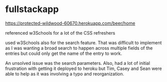 # fullstackapp

https://protected-wildwood-60670.herokuapp.com/beer/home

referenced w3Schools for a lot of the CSS refreshers

used w3Schools also for the search feature. That was difficult to implement as I was wanting a broad search to happen across multiple fields of the entries but could only get the name of the entry to work.

An unsolved issue was the search parameters. Also, had a lot of initial frustration with getting it deployed to heroku but Tim, Casey and Sean were able to help as it was involving a typo and reorganization.
